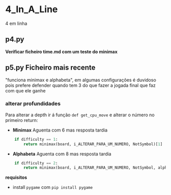 # 4_In_A_Line
4 em linha

## p4.py
**Verificar ficheiro time.md com um teste do minimax**


## p5.py **Ficheiro mais recente**
"funciona minimax e alphabeta", em algumas configurações é duvidoso pois prefere defender quando tem 3 do que fazer a jogada final que faz com que ele ganhe 

### alterar profundidades
Para alterar a depth ir á função `def get_cpu_move` e alterar o número no primeiro return:

- **Minimax**  Aguenta com 6 mas resposta tardia
```python
    if difficulty == 1:
        return minimax(board, i_ALTERAR_PARA_UM_NUMERO, NotSymbol)[1]
```

- **Alphabeta**  Aguenta com 8 mas resposta tardia
```python
    if difficulty == 2:
        return minimax(board, i_ALTERAR_PARA_UM_NUMERO, NotSymbol, alpha, beta)[1]
```


**requisitos**
- install `pygame` com `pip install pygame`

